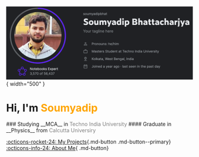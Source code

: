 ![My Profile Picture](images/kaggle_profile.png){ width="500" }

<h1><b>Hi, I'm <span style="color:orange">Soumyadip</b></span></h1>
### Studying __MCA__ in <font color='gray'>Techno India University</font>
#### Graduate in __Physics__ from <font color='gray'>Calcutta Universiry</font>

[:octicons-rocket-24: My Projects](portfolio/general.md){.md-button .md-button--primary}
[:octicons-info-24: About Me](about/index.md){ .md-button}
